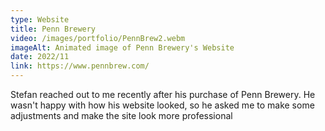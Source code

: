 ```yaml
---
type: Website
title: Penn Brewery
video: /images/portfolio/PennBrew2.webm
imageAlt: Animated image of Penn Brewery's Website
date: 2022/11
link: https://www.pennbrew.com/
---
```


Stefan reached out to me recently after his purchase of Penn Brewery. He wasn't happy with how his website looked, so he asked me to make some adjustments and make the site look more professional
